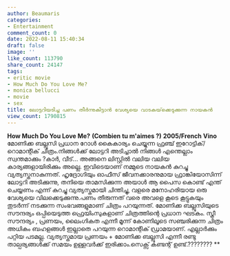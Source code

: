 ```yaml
---
author: Beaumaris
categories:
- Entertainment
comment_count: 0
date: 2022-08-11 15:40:34
draft: false
image: ''
like_count: 113790
share_count: 24147
tags:
- eritic movie
- How Much Do You Love Me?
- monica bellucci
- movie
- sex
title: ലോട്ടറിയടിച്ച പണം തീർന്നുകിട്ടാൻ വേശ്യയെ വാടകയ്‌ക്കെടുക്കുന്ന നായകൻ
view_count: 1790815
---
```


**How Much Do You Love Me?** **(Combien tu m'aimes ?)** **2005/French** **Vino** മോണിക്ക ബല്ലൂസി പ്രധാന റോൾ കൈകാര്യം ചെയ്യുന്ന ഫ്രഞ്ച് ഇറോട്ടിക്/റൊമാന്റിക് ചിത്രം.നിങ്ങൾക്ക് ലോട്ടറി അടിച്ചാൽ നിങ്ങൾ എന്തെല്ലാം സ്വന്തമാക്കും ?കാർ, വീട്... അങ്ങനെ ലിസ്റ്റിൽ വലിയ വലിയ കാര്യങ്ങളായിരിക്കും അല്ലെ. ഇവിടെയാണ് നമ്മുടെ നായകൻ കുറച്ചു വ്യത്യസ്തനാകുന്നത്. ഹൃദ്രോഗിയും ഓഫീസ് ജീവനക്കാരനുമായ ഫ്രാങ്കിയോസിന്ന് ലോട്ടറി അടിക്കുന്നു, തനിയെ താമസിക്കുന്ന അയാൾ ആ പൈസ കൊണ്ട് എന്ത് ചെയ്യണം എന്ന് കുറച്ചു വ്യത്യസ്തമായി ചിന്തിച്ചു, വളരെ മനോഹരിയായ ഒരു വേശ്യയെ വിലക്കെടുക്കുന്നു.പണം തീരുന്നത് വരെ അവളെ കൂടെ കൂട്ടുകയും തുടർന്ന് നടക്കുന്ന സംഭവങ്ങളുമാണ് ചിത്രം പറയുന്നത്. മോണിക്ക ബല്ലൂസിയുടെ സൗന്ദര്യം ഒപ്പിയെടുത്ത ഫ്രെയിംസുകളാണ് ചിത്രത്തിന്റെ പ്രധാന ഘടകം. സ്ത്രീ സൗന്ദര്യം , പ്രണയം, ലൈംഗികത എന്നീ മൂന്ന് കോണിലൂടെ സഞ്ചരിക്കുന്ന ചിത്രം അധികം ബഹളങ്ങൾ ഇല്ലാതെ പറയുന്ന റൊമാന്റിക് ഡ്രാമയാണ്. എല്ലാർക്കും പറ്റിയ പടമല്ല. വ്യത്യസ്തമായ പ്രണയം + മോണിക്ക ബല്ലൂസി എന്നീ രണ്ടു താല്പര്യങ്ങൾക്ക് സമയം ഉള്ളവർക്ക് ഇരിക്കാം.സെക്സ് കണ്ടന്റ് ഉണ്ട്.???????? **
